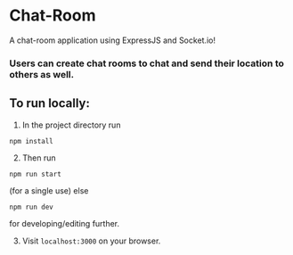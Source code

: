 # Chat-Room
A chat-room application using ExpressJS and Socket.io!
### Users can create chat rooms to chat and send their location to others as well.
## To run locally:
1. In the project directory run 
```
npm install
```
2. Then run 
```
npm run start
``` 
(for a single use) else 
```
npm run dev
``` 
for developing/editing further.

3. Visit `localhost:3000` on your browser.
